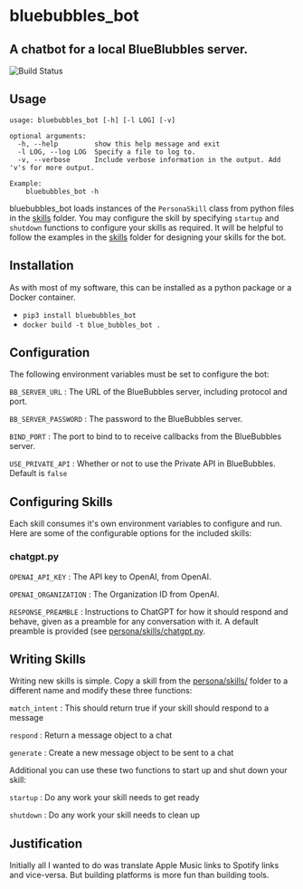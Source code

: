 # bluebubbles_bot

## A chatbot for a local BlueBlubbles server.

![Build Status](https://jenkins.cronocide.net/buildStatus/icon?job=git.cronocide.net%2Fbluebubbles-bot%2Fmaster&subject=Jenkins%20Build)

## Usage

```
usage: bluebubbles_bot [-h] [-l LOG] [-v]

optional arguments:
  -h, --help         show this help message and exit
  -l LOG, --log LOG  Specify a file to log to.
  -v, --verbose      Include verbose information in the output. Add 'v's for more output.

Example:
	bluebubbles_bot -h
```

bluebubbles_bot loads instances of the `PersonaSkill` class from python files in the [skills](persona/skills) folder.
You may configure the skill by specifying `startup` and `shutdown` functions to configure your skills as required.
It will be helpful to follow the examples in the [skills](persona/skills) folder for designing your skills for the bot.

## Installation

As with most of my software, this can be installed as a python package or a Docker container.

- `pip3 install bluebubbles_bot`
- `docker build -t blue_bubbles_bot .`

## Configuration

The following environment variables must be set to configure the bot:

`BB_SERVER_URL` : The URL of the BlueBubbles server, including protocol and port.

`BB_SERVER_PASSWORD` : The password to the BlueBubbles server.

`BIND_PORT` : The port to bind to to receive callbacks from the BlueBubbles server.

`USE_PRIVATE_API` : Whether or not to use the Private API in BlueBubbles. Default is `false`

## Configuring Skills

Each skill consumes it's own environment variables to configure and run. Here are some of the configurable options for the included skills:

### chatgpt.py

`OPENAI_API_KEY` : The API key to OpenAI, from OpenAI.

`OPENAI_ORGANIZATION` : The Organization ID from OpenAI.

`RESPONSE_PREAMBLE` : Instructions to ChatGPT for how it should respond and behave, given as a preamble for any conversation with it. A default preamble is provided (see [persona/skills/chatgpt.py](chatgpt.py).

## Writing Skills

Writing new skills is simple. Copy a skill from the [persona/skills/](skills) folder to a different name and modify these three functions:

`match_intent` : This should return true if your skill should respond to a message

`respond` : Return a message object to a chat

`generate` : Create a new message object to be sent to a chat

Additional you can use these two functions to start up and shut down your skill:

`startup` : Do any work your skill needs to get ready

`shutdown` : Do any work your skill needs to clean up

## Justification

Initially all I wanted to do was translate Apple Music links to Spotify links and vice-versa. But building platforms is more fun than building tools.
